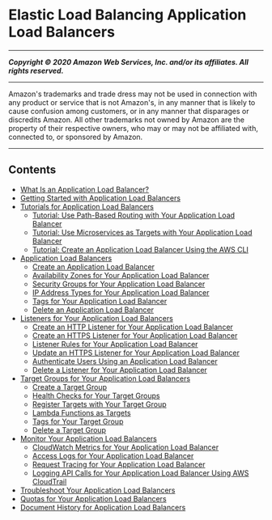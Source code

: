# Elastic Load Balancing Application Load Balancers

-----
*****Copyright &copy; 2020 Amazon Web Services, Inc. and/or its affiliates. All rights reserved.*****

-----
Amazon's trademarks and trade dress may not be used in 
     connection with any product or service that is not Amazon's, 
     in any manner that is likely to cause confusion among customers, 
     or in any manner that disparages or discredits Amazon. All other 
     trademarks not owned by Amazon are the property of their respective
     owners, who may or may not be affiliated with, connected to, or 
     sponsored by Amazon.

-----
## Contents
+ [What Is an Application Load Balancer?](introduction.md)
+ [Getting Started with Application Load Balancers](application-load-balancer-getting-started.md)
+ [Tutorials for Application Load Balancers](application-load-balancer-tutorials.md)
   + [Tutorial: Use Path-Based Routing with Your Application Load Balancer](tutorial-load-balancer-routing.md)
   + [Tutorial: Use Microservices as Targets with Your Application Load Balancer](tutorial-target-ecs-containers.md)
   + [Tutorial: Create an Application Load Balancer Using the AWS CLI](tutorial-application-load-balancer-cli.md)
+ [Application Load Balancers](application-load-balancers.md)
   + [Create an Application Load Balancer](create-application-load-balancer.md)
   + [Availability Zones for Your Application Load Balancer](load-balancer-subnets.md)
   + [Security Groups for Your Application Load Balancer](load-balancer-update-security-groups.md)
   + [IP Address Types for Your Application Load Balancer](load-balancer-ip-address-type.md)
   + [Tags for Your Application Load Balancer](load-balancer-tags.md)
   + [Delete an Application Load Balancer](load-balancer-delete.md)
+ [Listeners for Your Application Load Balancers](load-balancer-listeners.md)
   + [Create an HTTP Listener for Your Application Load Balancer](create-listener.md)
   + [Create an HTTPS Listener for Your Application Load Balancer](create-https-listener.md)
   + [Listener Rules for Your Application Load Balancer](listener-update-rules.md)
   + [Update an HTTPS Listener for Your Application Load Balancer](listener-update-certificates.md)
   + [Authenticate Users Using an Application Load Balancer](listener-authenticate-users.md)
   + [Delete a Listener for Your Application Load Balancer](delete-listener.md)
+ [Target Groups for Your Application Load Balancers](load-balancer-target-groups.md)
   + [Create a Target Group](create-target-group.md)
   + [Health Checks for Your Target Groups](target-group-health-checks.md)
   + [Register Targets with Your Target Group](target-group-register-targets.md)
   + [Lambda Functions as Targets](lambda-functions.md)
   + [Tags for Your Target Group](target-group-tags.md)
   + [Delete a Target Group](delete-target-group.md)
+ [Monitor Your Application Load Balancers](load-balancer-monitoring.md)
   + [CloudWatch Metrics for Your Application Load Balancer](load-balancer-cloudwatch-metrics.md)
   + [Access Logs for Your Application Load Balancer](load-balancer-access-logs.md)
   + [Request Tracing for Your Application Load Balancer](load-balancer-request-tracing.md)
   + [Logging API Calls for Your Application Load Balancer Using AWS CloudTrail](load-balancer-cloudtrail-logs.md)
+ [Troubleshoot Your Application Load Balancers](load-balancer-troubleshooting.md)
+ [Quotas for Your Application Load Balancers](load-balancer-limits.md)
+ [Document History for Application Load Balancers](doc-history.md)